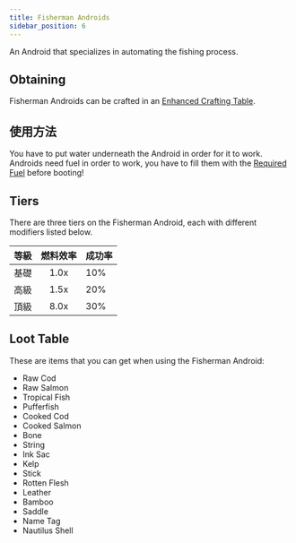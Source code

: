 ```yaml
---
title: Fisherman Androids
sidebar_position: 6
---
```


An Android that specializes in automating the fishing process.

## Obtaining

Fisherman Androids can be crafted in an [Enhanced Crafting Table](Enhanced-Crafting-Table).

## 使用方法

You have to put water underneath the Android in order for it to work. Androids need fuel in order to work, you have to fill them with the [Required Fuel](Normal-Androids#power-source) before booting!

## Tiers

There are three tiers on the Fisherman Android, each with different modifiers listed below.

| 等級 | 燃料效率 | 成功率 |
| -- |:----:| --- |
| 基礎 | 1.0x | 10% |
| 高級 | 1.5x | 20% |
| 頂級 | 8.0x | 30% |

## Loot Table

These are items that you can get when using the Fisherman Android:

- Raw Cod
- Raw Salmon
- Tropical Fish
- Pufferfish
- Cooked Cod
- Cooked Salmon
- Bone
- String
- Ink Sac
- Kelp
- Stick
- Rotten Flesh
- Leather
- Bamboo
- Saddle
- Name Tag
- Nautilus Shell
